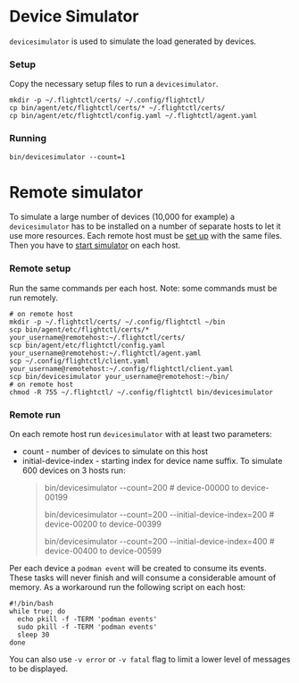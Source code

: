# Device Simulator

`devicesimulator` is used to simulate the load generated by devices.

### Setup

Copy the necessary setup files to run a `devicesimulator`.

    mkdir -p ~/.flightctl/certs/ ~/.config/flightctl/
    cp bin/agent/etc/flightctl/certs/* ~/.flightctl/certs/
    cp bin/agent/etc/flightctl/config.yaml ~/.flightctl/agent.yaml

### Running

    bin/devicesimulator --count=1

# Remote simulator

To simulate a large number of devices (10,000 for example) a
`devicesimulator` has to be installed on a number of separate hosts to let it use more resources. Each remote host must be [set up](#remote-setup) with the same files. Then you have to [start simulator](#remote-run) on each host.

### Remote setup

Run the same commands per each host. Note: some commands must be run remotely.

    # on remote host
    mkdir -p ~/.flightctl/certs/ ~/.config/flightctl ~/bin
    scp bin/agent/etc/flightctl/certs/* your_username@remotehost:~/.flightctl/certs/
    scp bin/agent/etc/flightctl/config.yaml your_username@remotehost:~/.flightctl/agent.yaml
    scp ~/.config/flightctl/client.yaml your_username@remotehost:~/.config/flightctl/client.yaml
    scp bin/devicesimulator your_username@remotehost:~/bin/
    # on remote host 
    chmod -R 755 ~/.flightctl/ ~/.config/flightctl bin/devicesimulator

### Remote run

On each remote host run `devicesimulator` with at least two parameters:
* count - number of devices to simulate on this host
* initial-device-index - starting index for device name suffix. To simulate 600 devices on 3 hosts run:
    > bin/devicesimulator --count=200 \# device-00000 to device-00199
    > 
    > bin/devicesimulator --count=200 --initial-device-index=200 \# device-00200 to device-00399
    > 
    > bin/devicesimulator --count=200 --initial-device-index=400 \# device-00400 to device-00599
 
Per each device a `podman event` will be created to consume its events. These tasks will never finish and will consume a considerable amount of memory. As a workaround run the following script on each host:

    #!/bin/bash
    while true; do
      echo pkill -f -TERM 'podman events'
      sudo pkill -f -TERM 'podman events'
      sleep 30
    done

You can also use `-v error` or `-v fatal` flag to limit a lower level of messages to be displayed.

